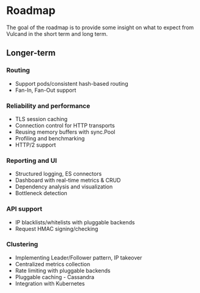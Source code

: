 # Roadmap

The goal of the roadmap is to provide some insight on what to expect from Vulcand in the short term
and long term.

## Longer-term

### Routing

* Support pods/consistent hash-based routing
* Fan-In, Fan-Out support

### Reliability and performance

* TLS session caching
* Connection control for HTTP transports
* Reusing memory buffers with sync.Pool
* Profiling and benchmarking
* HTTP/2 support

### Reporting and UI

* Structured logging, ES connectors
* Dashboard with real-time metrics & CRUD
* Dependency analysis and visualization
* Bottleneck detection

### API support

* IP blacklists/whitelists with pluggable backends
* Request HMAC signing/checking

### Clustering

* Implementing Leader/Follower pattern, IP takeover
* Centralized metrics collection
* Rate limiting with pluggable backends
* Pluggable caching - Cassandra
* Integration with Kubernetes


